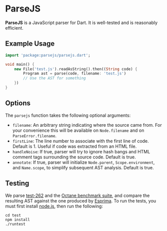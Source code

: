# ParseJS

**ParseJS** is a JavaScript parser for Dart. It is well-tested and is reasonably efficient.

## Example Usage
```dart
import 'package:parsejs/parsejs.dart';

void main() {
    new File('test.js').readAsString().then((String code) {
        Program ast = parse(code, filename: 'test.js')
        // Use the AST for something
    })
}
```

## Options

The `parsejs` function takes the following optional arguments:

- `filename`: An arbitrary string indicating where the source came from. For your convenience this will be available on `Node.filename` and on `ParseError.filename`.
- `firstLine`: The line number to associate with the first line of code. Default is 1. Useful if code was extracted from an HTML file.
- `handleNoise`: If true, parser will try to ignore hash bangs and HTML comment tags surrounding the source code. Default is true.
- `annotate`: If true, parser will initialize `Node.parent`, `Scope.environment`, and `Name.scope`, to simplify subsequent AST analysis. Default is true.


## Testing

We parse [test-262](http://test262.ecmascript.org/) and the [Octane benchmark suite](https://developers.google.com/octane), and compare the resulting AST against the one produced by [Esprima](http://esprima.org/). To run the tests, you must first install [node.js](http://nodejs.org/), then run the following:
```
cd test
npm install
./runtest
```


